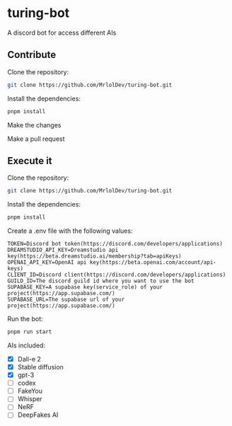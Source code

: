 # turing-bot

A discord bot for access different AIs

## Contribute

Clone the repository:

```bash
git clone https://github.com/MrlolDev/turing-bot.git
```

Install the dependencies:

```bash
pnpm install
```

Make the changes

Make a pull request

## Execute it

Clone the repository:

```bash
git clone https://github.com/MrlolDev/turing-bot.git
```

Install the dependencies:

```bash
pnpm install
```

Create a .env file with the following values:

```env
TOKEN=Discord bot token(https://discord.com/developers/applications)
DREAMSTUDIO_API_KEY=Dreamstudio api key(https://beta.dreamstudio.ai/membership?tab=apiKeys)
OPENAI_API_KEY=OpenAI api key(https://beta.openai.com/account/api-keys)
CLIENT_ID=Discord client(https://discord.com/developers/applications)
GUILD_ID=The discord guild id where you want to use the bot
SUPABASE_KEY=A supabase key(service_role) of your project(https://app.supabase.com/)
SUPABASE_URL=The supabase url of your project(https://app.supabase.com/)
```

Run the bot:

```bash
pnpm run start
```

AIs included:

- [x] Dall-e 2
- [x] Stable diffusion
- [x] gpt-3
- [ ] codex
- [ ] FakeYou
- [ ] Whisper
- [ ] NeRF
- [ ] DeepFakes AI
